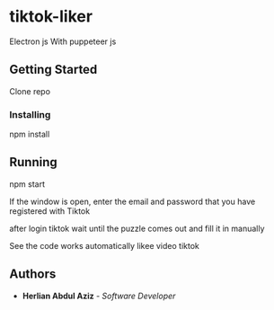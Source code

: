 # tiktok-liker

Electron js With puppeteer js

## Getting Started

Clone repo 

### Installing

  npm install

## Running 

  npm start

If the window is open, enter the email and password that you have registered with Tiktok

after login tiktok wait until the puzzle comes out and fill it in manually

See the code works automatically likee video tiktok

## Authors

  - **Herlian Abdul Aziz** - *Software Developer* 
